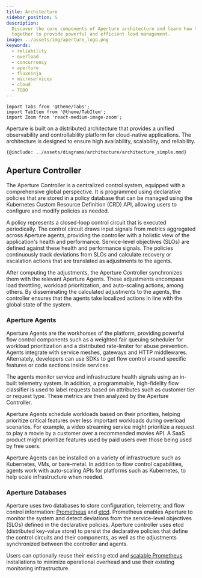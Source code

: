 ```yaml
---
title: Architecture
sidebar_position: 5
description:
  Discover the core components of Aperture architecture and learn how they work
  together to provide powerful and efficient load management.
image: ../assets/img/aperture_logo.png
keywords:
  - reliability
  - overload
  - concurrency
  - aperture
  - fluxninja
  - microservices
  - cloud
  - TODO
---
```


```mdx-code-block
import Tabs from '@theme/Tabs';
import TabItem from '@theme/TabItem';
import Zoom from 'react-medium-image-zoom';
```

Aperture is built on a distributed architecture that provides a unified
observability and controllability platform for cloud-native applications. The
architecture is designed to ensure high availability, scalability, and
reliability.

<Zoom>

```mermaid
{@include: ../assets/diagrams/architecture/architecture_simple.mmd}
```

</Zoom>

## Aperture Controller

The Aperture Controller is a centralized control system, equipped with a
comprehensive global perspective. It is programmed using declarative policies
that are stored in a policy database that can be managed using the Kubernetes
Custom Resource Definition (CRD) API, allowing users to configure and modify
policies as needed.

A policy represents a closed-loop control circuit that is executed periodically.
The control circuit draws input signals from metrics aggregated across Aperture
agents, providing the controller with a holistic view of the application's
health and performance. Service-level objectives (SLOs) are defined against
these health and performance signals. The policies continuously track deviations
from SLOs and calculate recovery or escalation actions that are translated as
adjustments to the agents.

After computing the adjustments, the Aperture Controller synchronizes them with
the relevant Aperture Agents. These adjustments encompass load throttling,
workload prioritization, and auto-scaling actions, among others. By
disseminating the calculated adjustments to the agents, the controller ensures
that the agents take localized actions in line with the global state of the
system.

### Aperture Agents

Aperture Agents are the workhorses of the platform, providing powerful flow
control components such as a weighted fair queuing scheduler for workload
prioritization and a distributed rate-limiter for abuse prevention. Agents
integrate with service meshes, gateways and HTTP middlewares. Alternately,
developers can use SDKs to get flow control around specific features or code
sections inside services.

The agents monitor service and infrastructure health signals using an in-built
telemetry system. In addition, a programmable, high-fidelity flow classifier is
used to label requests based on attributes such as customer tier or request
type. These metrics are then analyzed by the Aperture Controller.

Aperture Agents schedule workloads based on their priorities, helping prioritize
critical features over less important workloads during overload scenarios. For
example, a video streaming service might prioritize a request to play a movie by
a customer over a recommended movies API. A SaaS product might prioritize
features used by paid users over those being used by free users.

Aperture Agents can be installed on a variety of infrastructure such as
Kubernetes, VMs, or bare-metal. In addition to flow control capabilities, agents
work with auto-scaling APIs for platforms such as Kubernetes, to help scale
infrastructure when needed.

### Aperture Databases

Aperture uses two databases to store configuration, telemetry, and flow control
information: [Prometheus](https://prometheus.io) and [etcd](https://etcd.io).
Prometheus enables Aperture to monitor the system and detect deviations from the
service-level objectives (SLOs) defined in the declarative policies. Aperture
controller uses etcd (distributed key-value store) to persist the declarative
policies that define the control circuits and their components, as well as the
adjustments synchronized between the controller and agents.

Users can optionally reuse their existing etcd and
[scalable Prometheus](https://promlabs.com/blog/2021/10/14/promql-vendor-compatibility-round-three)
installations to minimize operational overhead and use their existing monitoring
infrastructure.
